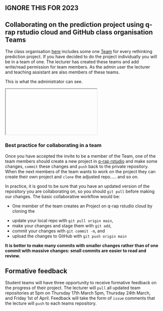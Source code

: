 ## IGNORE THIS FOR 2023

## Collaborating on the prediction project using q-rap rstudio cloud and GitHub class organisation Teams

The class organisation [here](https://github.com/Time-series-financial-econometrics)  includes some one [Team](https://docs.github.com/en/organizations/organizing-members-into-teams/about-teams) for every rethinking prediction project.  If you have decided to do the project individually you will be in a team of one.  The lecturer has created these teams and add write/read permission for team members.  As the admin user the lecturer and teaching assistant are also members of these teams. 

This is what the administrator can see.

<iframe>src=https://www.loom.com/share/d7522571754d49bf91bb1a400569fe74</iframe>    



### Best practice for collaborating in a team

Once you have accepted the invite to be a member of the Team, one of the team members should create a new project in [q-rap rstudio](https://sso.rstudio.cloud/q-rap)  and make some changes, `commit` these changes and `push` back to the private repository.  When the next members of the team wants to work on the project they can create their own project and `clone` the adjusted repo..... and so on.

In practice, it is good to be sure that you have an updated version of the repository you are collaborating on, so you should `git pull` before making our changes. The basic collaborative workflow would be:

* One member of the team creates an Project on q-rap rstudio cloud by cloning the 

- update your local repo with `git pull origin main`,
- make your changes and stage them with `git add`,
- commit your changes with `git commit -m`, and
- upload the changes to GitHub with `git push origin main`

**It is better to make many commits with smaller changes rather than of one commit with massive changes: small commits are easier to read and review.**



## Formative feedback

Student teams will have three opportunity to receive formative feedback on the progress of their project.  The lecturer will `pull` all updated team repositories at 5pm on Thursday 17th March 5pm, Thursday 24th March, and Friday 1st of April. Feedback will take the form of `issue` comments that the lecture will `push` to each teams repository.  

